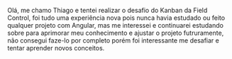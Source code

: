 Olá, me chamo Thiago e tentei realizar o desafio do Kanban da Field Control, foi tudo uma experiência nova pois nunca havia estudado ou feito qualquer projeto com Angular, mas me interessei e continuarei estudando sobre para aprimorar meu conhecimento e ajustar o projeto futruramente, não consegui faze-lo por completo porém foi interessante me desafiar e tentar aprender novos conceitos.
